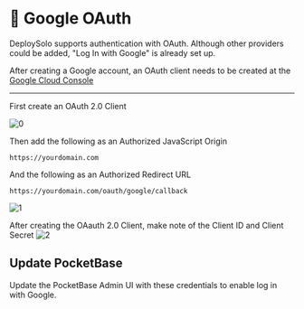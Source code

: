# 🔐 Google OAuth
DeploySolo supports authentication with OAuth. Although other providers could be added, "Log In with Google" is already set up.

After creating a Google account, an OAuth client needs to be created at the [Google Cloud Console](https://console.cloud.google.com/apis/credentials)

---

First create an OAuth 2.0 Client

![0](/public/images/doc/google/google-0.png)


Then add the following as an Authorized JavaScript Origin
```
https://yourdomain.com
```

And the following as an Authorized Redirect URL
```
https://yourdomain.com/oauth/google/callback
```

![1](/public/images/doc/google/google-1.png)

After creating the OAauth 2.0 Client, make note of the Client ID and Client Secret
![2](/public/images/doc/google/google-2.png)

## Update PocketBase
Update the PocketBase Admin UI with these credentials to enable log in with Google.
